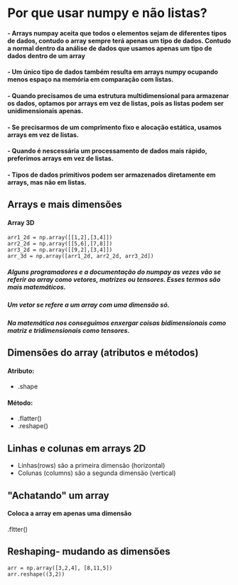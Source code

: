 # Por que usar numpy e não listas?

#### - Arrays numpay aceita que todos o elementos sejam de diferentes tipos de dados, contudo o array sempre terá apenas um tipo de dados. Contudo a normal dentro da análise de dados que usamos apenas um tipo de dados dentro de um array
#### - Um único tipo de dados também resulta em arrays numpy ocupando menos espaço na memória em comparação com listas.
#### - Quando precisamos de uma estrutura multidimensional para armazenar os dados, optamos por arrays em vez de listas, pois as listas podem ser unidimensionais apenas.
#### - Se precisarmos de um comprimento fixo e alocação estática, usamos arrays em vez de listas.
#### - Quando é nescessária um processamento de dados mais rápido, preferimos arrays em vez de listas.
#### - Tipos de dados primitivos podem ser armazenados diretamente em arrays, mas não em listas.

## Arrays e mais dimensões

#### Array 3D
    arr1_2d = np.array([[1,2],[3,4]])
    arr2_2d = np.array([[5,6],[7,8]])
    arr3_2d = np.array([[9,2],[3,4]])
    arr_3d = np.array([arr1_2d, arr2_2d, arr3_2d])

##### Alguns programadores e a documentação do numpay as vezes vão se referir ao array como vetores, matrizes ou tensores. Esses termos são mais matemáticos. 
##### Um vetor se refere a um array com uma dimensão só.
##### Na matemática nos conseguimos enxergar coisas bidimensionais como matriz e tridimensionais como tensores.

## Dimensões do array (atributos e métodos)

#### Atributo:
- .shape
#### Método:
- .flatter()
- .reshape()

## Linhas e colunas em arrays 2D
- Linhas(rows) são a primeira dimensão (horizontal)
- Colunas (columns) são a segunda dimensão (vertical)

## "Achatando" um array
#### Coloca a array em apenas uma dimensão
.fltter()

## Reshaping- mudando as dimensões
    arr = np.array([3,2,4], [8,11,5])
    arr.reshape((3,2))


